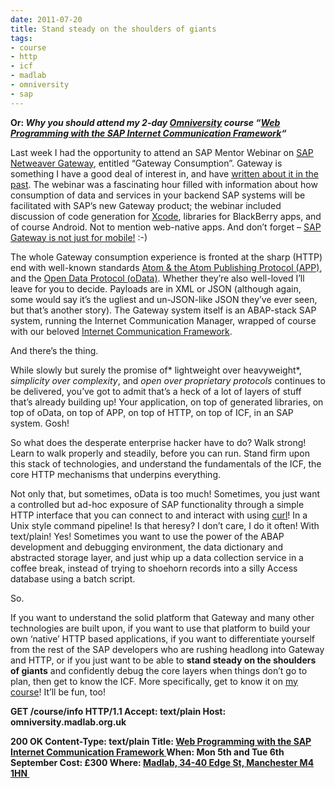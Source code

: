 ```yaml
---
date: 2011-07-20
title: Stand steady on the shoulders of giants
tags:
- course
- http
- icf
- madlab
- omniversity
- sap
---
```



**Or: *Why you should attend my 2-day [Omniversity](http://omniversity.madlab.org.uk) course “[Web Programming with the SAP Internet Communication Framework](http://s.madlab.org.uk/sap1)“***

Last week I had the opportunity to attend an SAP Mentor Webinar on [SAP Netweaver Gateway](http://www.sdn.sap.com/irj/sdn/gateway), entitled “Gateway Consumption”. Gateway is something I have a good deal of interest in, and have [written about it in the past](http://www.bluefinsolutions.com/insights/guest_blog/project_gateway_a_call_to_arms_or_at_least_to_data/). The webinar was a fascinating hour filled with information about how consumption of data and services in your backend SAP systems will be facilitated with SAP’s new Gateway product; the webinar included discussion of code generation for [Xcode](http://developer.apple.com/technologies/tools/), libraries for BlackBerry apps, and of course Android. Not to mention web-native apps. And don’t forget – [SAP Gateway is not just for mobile!](http://twitter.com/#!/qmacro/status/91174743809593344) :-)

The whole Gateway consumption experience is fronted at the sharp (HTTP) end with well-known standards [Atom & the Atom Publishing Protocol (APP)](http://en.wikipedia.org/wiki/Atom_(standard)), and the [Open Data Protocol (oData)](http://www.odata.org/). Whether they’re also well-loved I’ll leave for you to decide. Payloads are in XML or JSON (although again, some would say it’s the ugliest and un-JSON-like JSON they’ve ever seen, but that’s another story). The Gateway system itself is an ABAP-stack SAP system, running the Internet Communication Manager, wrapped of course with our beloved [Internet Communication Framework](http://help.sap.com/saphelp_nw70ehp1/Helpdata/EN/36/020d3a0154b909e10000000a114084/frameset.htm).

And there’s the thing.

While slowly but surely the promise of* lightweight over heavyweight*, *simplicity over complexity*, and *open over proprietary protocols* continues to be delivered, you’ve got to admit that’s a heck of a lot of layers of stuff that’s already building up! Your application, on top of generated libraries, on top of oData, on top of APP, on top of HTTP, on top of ICF, in an SAP system. Gosh!

So what does the desperate enterprise hacker have to do? Walk strong! Learn to walk properly and steadily, before you can run. Stand firm upon this stack of technologies, and understand the fundamentals of the ICF, the core HTTP mechanisms that underpins everything.

Not only that, but sometimes, oData is too much! Sometimes, you just want a controlled but ad-hoc exposure of SAP functionality through a simple HTTP interface that you can connect to and interact with using [curl](http://curl.haxx.se/)! In a Unix style command pipeline! Is that heresy? I don’t care, I do it often! With text/plain! Yes! Sometimes you want to use the power of the ABAP development and debugging environment, the data dictionary and abstracted storage layer, and just whip up a data collection service in a coffee break, instead of trying to shoehorn records into a silly Access database using a batch script.

So.

If you want to understand the solid platform that Gateway and many other technologies are built upon, if you want to use that platform to build your own ‘native’ HTTP based applications, if you want to differentiate yourself from the rest of the SAP developers who are rushing headlong into Gateway and HTTP, or if you just want to be able to **stand steady on the shoulders of giants** and confidently debug the core layers when things don’t go to plan, then get to know the ICF. More specifically, get to know it on [my course](http://s.madlab.org.uk/sap1)! It’ll be fun, too!

**GET /course/info HTTP/1.1 Accept: text/plain Host: omniversity.madlab.org.uk**

**200 OK Content-Type: text/plain Title: [Web Programming with the SAP Internet Communication Framework ](http://s.madlab.org.uk/sap1)When: Mon 5th and Tue 6th September Cost: £300 Where: [Madlab, 34-40 Edge St, Manchester M4 1HN ](http://maps.google.co.uk/maps?f=q&source=s_q&hl=en&geocode=&q=36-40+Edge+St,+Manchester,+M4+1HN&sll=53.484215,-2.236311&sspn=0.000833,0.001617&g=m4+1hn&ie=UTF8&hq=&hnear=36-38+Edge+St,+Manchester,+Lancashire+M4+1HN,+United+Kingdom&ll=53.484118,-2.236311&spn=0.001666,0.003235&z=18)**
